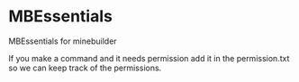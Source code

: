 MBEssentials
============

MBEssentials for minebuilder

If you make a command and it needs permission add it in the permission.txt 
so we can keep track of the permissions.
